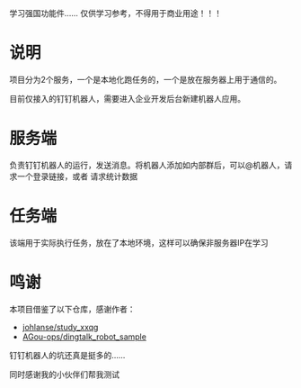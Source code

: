 学习强国功能件…… 仅供学习参考，不得用于商业用途！！！

# 说明
项目分为2个服务，一个是本地化跑任务的，一个是放在服务器上用于通信的。

目前仅接入的钉钉机器人，需要进入企业开发后台新建机器人应用。

# 服务端
负责钉钉机器人的运行，发送消息。将机器人添加如内部群后，可以@机器人，请求一个登录链接，或者 请求统计数据

# 任务端
该端用于实际执行任务，放在了本地环境，这样可以确保非服务器IP在学习

# 鸣谢
本项目借鉴了以下仓库，感谢作者：

+ [johlanse/study_xxqg](https://github.com/johlanse/study_xxqg)
+ [AGou-ops/dingtalk_robot_sample](https://github.com/AGou-ops/dingtalk_robot_sample)

钉钉机器人的坑还真是挺多的……

同时感谢我的小伙伴们帮我测试